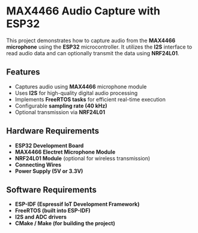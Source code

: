 # MAX4466 Audio Capture with ESP32

This project demonstrates how to capture audio from the **MAX4466 microphone** using the **ESP32** microcontroller. It utilizes the **I2S** interface to read audio data and can optionally transmit the data using **NRF24L01**.

## Features
- Captures audio using **MAX4466** microphone module
- Uses **I2S** for high-quality digital audio processing
- Implements **FreeRTOS tasks** for efficient real-time execution
- Configurable **sampling rate (40 kHz)**
- Optional transmission via **NRF24L01**

## Hardware Requirements
- **ESP32 Development Board**
- **MAX4466 Electret Microphone Module**
- **NRF24L01 Module** (optional for wireless transmission)
- **Connecting Wires**
- **Power Supply (5V or 3.3V)**

## Software Requirements
- **ESP-IDF (Espressif IoT Development Framework)**
- **FreeRTOS (built into ESP-IDF)**
- **I2S and ADC drivers**
- **CMake / Make (for building the project)**

